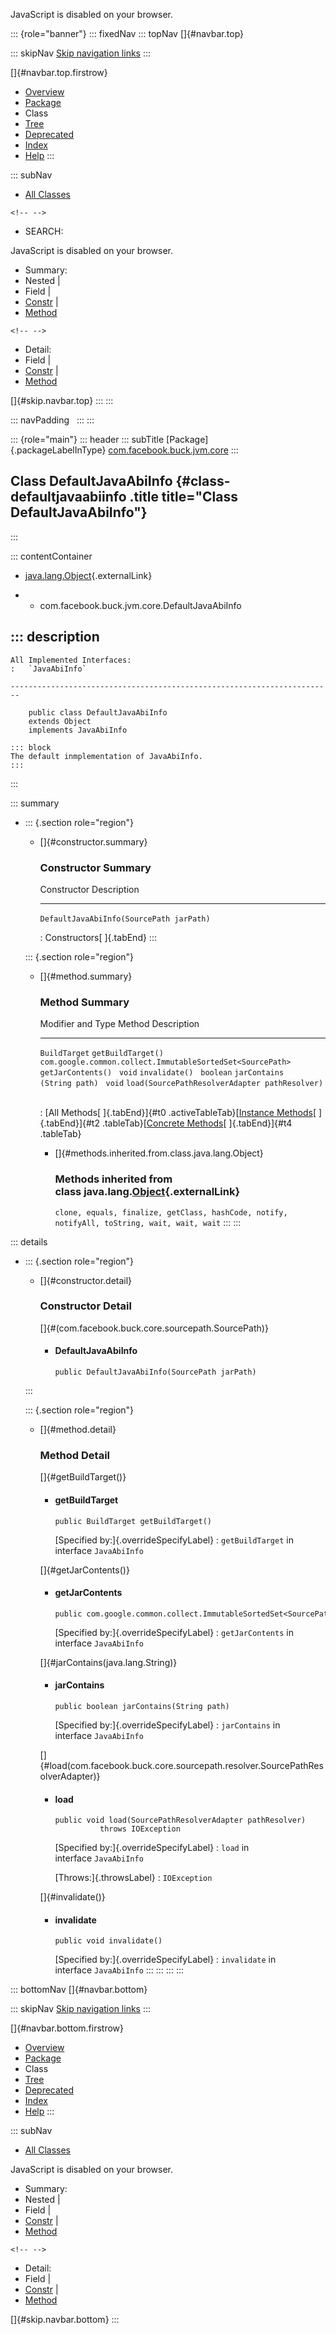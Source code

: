 <div>

JavaScript is disabled on your browser.

</div>

::: {role="banner"}
::: fixedNav
::: topNav
[]{#navbar.top}

::: skipNav
[Skip navigation links](#skip.navbar.top "Skip navigation links")
:::

[]{#navbar.top.firstrow}

-   [Overview](../../../../../index.html)
-   [Package](package-summary.html)
-   Class
-   [Tree](package-tree.html)
-   [Deprecated](../../../../../deprecated-list.html)
-   [Index](../../../../../index-all.html)
-   [Help](../../../../../help-doc.html)
:::

::: subNav
-   [All Classes](../../../../../allclasses.html)

```{=html}
<!-- -->
```
-   SEARCH:

<div>

<div>

JavaScript is disabled on your browser.

</div>

</div>

<div>

-   Summary: 
-   Nested \| 
-   Field \| 
-   [Constr](#constructor.summary) \| 
-   [Method](#method.summary)

```{=html}
<!-- -->
```
-   Detail: 
-   Field \| 
-   [Constr](#constructor.detail) \| 
-   [Method](#method.detail)

</div>

[]{#skip.navbar.top}
:::
:::

::: navPadding
 
:::
:::

::: {role="main"}
::: header
::: subTitle
[Package]{.packageLabelInType} [com.facebook.buck.jvm.core](package-summary.html)
:::

## Class DefaultJavaAbiInfo {#class-defaultjavaabiinfo .title title="Class DefaultJavaAbiInfo"}
:::

::: contentContainer
-   [java.lang.Object](http://docs.oracle.com/javase/7/docs/api/java/lang/Object.html?is-external=true "class or interface in java.lang"){.externalLink}

-   -   com.facebook.buck.jvm.core.DefaultJavaAbiInfo

::: description
-   

    All Implemented Interfaces:
    :   `JavaAbiInfo`

    ------------------------------------------------------------------------

        public class DefaultJavaAbiInfo
        extends Object
        implements JavaAbiInfo

    ::: block
    The default inmplementation of JavaAbiInfo.
    :::
:::

::: summary
-   ::: {.section role="region"}
    -   []{#constructor.summary}

        ### Constructor Summary

          Constructor                                Description
          ------------------------------------------ -------------
          `DefaultJavaAbiInfo​(SourcePath jarPath)`    

          : Constructors[ ]{.tabEnd}
    :::

    ::: {.section role="region"}
    -   []{#method.summary}

        ### Method Summary

          Modifier and Type                                            Method                                           Description
          ------------------------------------------------------------ ------------------------------------------------ -------------
          `BuildTarget`                                                `getBuildTarget()`                                
          `com.google.common.collect.ImmutableSortedSet<SourcePath>`   `getJarContents()`                                
          `void`                                                       `invalidate()`                                    
          `boolean`                                                    `jarContains​(String path)`                        
          `void`                                                       `load​(SourcePathResolverAdapter pathResolver)`    

          : [All Methods[ ]{.tabEnd}]{#t0 .activeTableTab}[[Instance
          Methods](javascript:show(2);)[ ]{.tabEnd}]{#t2
          .tableTab}[[Concrete
          Methods](javascript:show(8);)[ ]{.tabEnd}]{#t4 .tableTab}

        -   []{#methods.inherited.from.class.java.lang.Object}

            ### Methods inherited from class java.lang.[Object](http://docs.oracle.com/javase/7/docs/api/java/lang/Object.html?is-external=true "class or interface in java.lang"){.externalLink}

            `clone, equals, finalize, getClass, hashCode, notify, notifyAll, toString, wait, wait, wait`
    :::
:::

::: details
-   ::: {.section role="region"}
    -   []{#constructor.detail}

        ### Constructor Detail

        []{#<init>(com.facebook.buck.core.sourcepath.SourcePath)}

        -   #### DefaultJavaAbiInfo

                public DefaultJavaAbiInfo​(SourcePath jarPath)
    :::

    ::: {.section role="region"}
    -   []{#method.detail}

        ### Method Detail

        []{#getBuildTarget()}

        -   #### getBuildTarget

            ``` methodSignature
            public BuildTarget getBuildTarget()
            ```

            [Specified by:]{.overrideSpecifyLabel}
            :   `getBuildTarget` in interface `JavaAbiInfo`

        []{#getJarContents()}

        -   #### getJarContents

            ``` methodSignature
            public com.google.common.collect.ImmutableSortedSet<SourcePath> getJarContents()
            ```

            [Specified by:]{.overrideSpecifyLabel}
            :   `getJarContents` in interface `JavaAbiInfo`

        []{#jarContains(java.lang.String)}

        -   #### jarContains

            ``` methodSignature
            public boolean jarContains​(String path)
            ```

            [Specified by:]{.overrideSpecifyLabel}
            :   `jarContains` in interface `JavaAbiInfo`

        []{#load(com.facebook.buck.core.sourcepath.resolver.SourcePathResolverAdapter)}

        -   #### load

            ``` methodSignature
            public void load​(SourcePathResolverAdapter pathResolver)
                      throws IOException
            ```

            [Specified by:]{.overrideSpecifyLabel}
            :   `load` in interface `JavaAbiInfo`

            [Throws:]{.throwsLabel}
            :   `IOException`

        []{#invalidate()}

        -   #### invalidate

            ``` methodSignature
            public void invalidate()
            ```

            [Specified by:]{.overrideSpecifyLabel}
            :   `invalidate` in interface `JavaAbiInfo`
    :::
:::
:::
:::

::: bottomNav
[]{#navbar.bottom}

::: skipNav
[Skip navigation links](#skip.navbar.bottom "Skip navigation links")
:::

[]{#navbar.bottom.firstrow}

-   [Overview](../../../../../index.html)
-   [Package](package-summary.html)
-   Class
-   [Tree](package-tree.html)
-   [Deprecated](../../../../../deprecated-list.html)
-   [Index](../../../../../index-all.html)
-   [Help](../../../../../help-doc.html)
:::

::: subNav
-   [All Classes](../../../../../allclasses.html)

<div>

<div>

JavaScript is disabled on your browser.

</div>

</div>

<div>

-   Summary: 
-   Nested \| 
-   Field \| 
-   [Constr](#constructor.summary) \| 
-   [Method](#method.summary)

```{=html}
<!-- -->
```
-   Detail: 
-   Field \| 
-   [Constr](#constructor.detail) \| 
-   [Method](#method.detail)

</div>

[]{#skip.navbar.bottom}
:::
